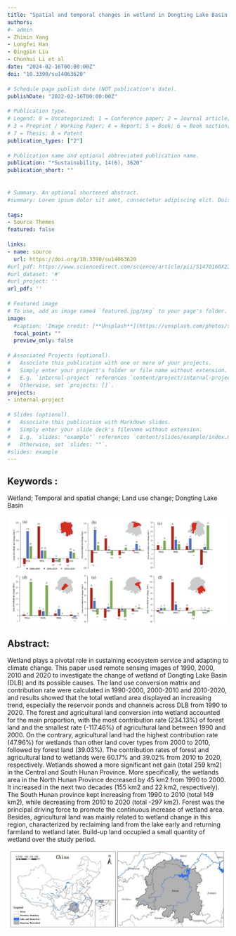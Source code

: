 ```yaml
---
title: "Spatial and temporal changes in wetland in Dongting Lake Basin of China under long time series from 1990 to 2020"
authors:
#- admin
- Zhimin Yang
- Longfei Han
- Qingpin Liu
- Chunhui Li et al
date: "2024-02-16T00:00:00Z"
doi: "10.3390/su14063620"

# Schedule page publish date (NOT publication's date).
publishDate: "2022-02-16T00:00:00Z"

# Publication type.
# Legend: 0 = Uncategorized; 1 = Conference paper; 2 = Journal article;
# 3 = Preprint / Working Paper; 4 = Report; 5 = Book; 6 = Book section;
# 7 = Thesis; 8 = Patent
publication_types: ["2"]

# Publication name and optional abbreviated publication name.
publication: "*Sustainability, 14(6), 3620"
publication_short: ""


# Summary. An optional shortened abstract.
#summary: Lorem ipsum dolor sit amet, consectetur adipiscing elit. Duis posuere tellus ac convallis placerat. Proin tincidunt magna sed ex sollicitudin condimentum.

tags:
- Source Themes
featured: false

links:
- name: source
  url: https://doi.org/10.3390/su14063620
#url_pdf: https://www.sciencedirect.com/science/article/pii/S1470160X23010452/pdf
#url_dataset: '#'
#url_project: ''
url_pdf: ''

# Featured image
# To use, add an image named `featured.jpg/png` to your page's folder. 
image:
  #caption: 'Image credit: [**Unsplash**](https://unsplash.com/photos/s9CC2SKySJM)'
  focal_point: ""
  preview_only: false

# Associated Projects (optional).
#   Associate this publication with one or more of your projects.
#   Simply enter your project's folder or file name without extension.
#   E.g. `internal-project` references `content/project/internal-project/index.md`.
#   Otherwise, set `projects: []`.
projects:
- internal-project

# Slides (optional).
#   Associate this publication with Markdown slides.
#   Simply enter your slide deck's filename without extension.
#   E.g. `slides: "example"` references `content/slides/example/index.md`.
#   Otherwise, set `slides: ""`.
#slides: example
---
```



## Keywords :
Wetland; Temporal and spatial change; Land use change; Dongting Lake Basin



![png](./index_2_0.png)

## Abstract:
Wetland plays a pivotal role in sustaining ecosystem service and adapting to climate change. This paper used remote sensing images of 1990, 2000, 2010 and 2020 to investigate the change of wetland of Dongting Lake Basin (DLB) and its possible causes. The land use conversion matrix and contribution rate were calculated in 1990-2000, 2000-2010 and 2010-2020, and results showed that the total wetland area displayed an increasing trend, especially the reservoir ponds and channels across DLB from 1990 to 2020. The forest and agricultural land conversion into wetland accounted for the main proportion, with the most contribution rate (234.13%) of forest land and the smallest rate (-117.46%) of agricultural land between 1990 and 2000. On the contrary, agricultural land had the highest contribution rate (47.96%) for wetlands than other land cover types from 2000 to 2010, followed by forest land (39.03%). The contribution rates of forest and agricultural land to wetlands were 60.17% and 39.02% from 2010 to 2020, respectively. Wetlands showed a more significant net gain (total 259 km2) in the Central and South Hunan Province. More specifically, the wetlands area in the North Hunan Province decreased by 45 km2 from 1990 to 2000. It increased in the next two decades (155 km2 and 22 km2, respectively). The South Hunan province kept increasing from 1990 to 2010 (total 149 km2), while decreasing from 2010 to 2020 (total -297 km2). Forest was the principal driving force to promote the continuous increase of wetland area. Besides, agricultural land was mainly related to wetland change in this region, characterized by reclaiming land from the lake early and returning farmland to wetland later. Build-up land occupied a small quantity of wetland over the study period.

![png](./index_1_0.png)


